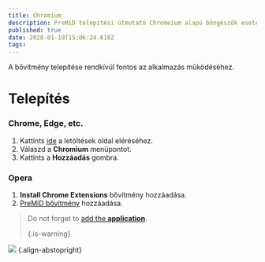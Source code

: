 ```yaml
---
title: Chromium
description: PreMiD telepítési útmutató Chromeium alapú böngészők esetében
published: true
date: 2020-01-19T15:06:24.610Z
tags:
---
```


A bővítmény telepítése rendkívül fontos az alkalmazás működéséhez.

# Telepítés
### Chrome, Edge, etc.
1. Kattints [ide](https://premid.app/downloads) a letöltések oldal eléréséhez.
2. Válaszd a **Chromium** menüpontot.
3. Kattints a **Hozzáadás** gombra.

### Opera
1. **Install Chrome Extensions** bővítmény hozzáadása.
2. [PreMiD bővítmény](https://premid.app/downloads) hozzáadása.

> Do not forget to [add the **application**](/install). 
> 
> {.is-warning}

![](https://img.icons8.com/color/2x/chrome.png) {.align-abstopright}